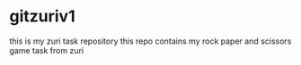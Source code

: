 # gitzuriv1
this is my zuri task repository
this repo contains my rock paper and scissors game task from zuri
